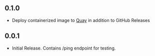 ## 0.1.0

 - Deploy containerized image to [Quay](https://quay.io/repository/usace/program-analysis-geoprocessing) in addition to GitHub Releases

## 0.0.1

 - Initial Release. Contains /ping endpoint for testing.
